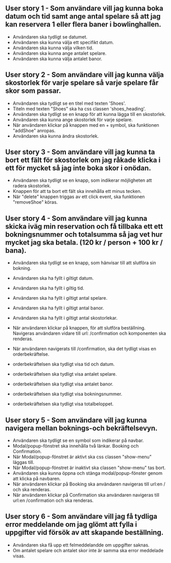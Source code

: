 ## User story 1 - Som användare vill jag kunna boka datum och tid samt ange antal spelare så att jag kan reservera 1 eller flera baner i bowlinghallen.

- Användaren ska tydligt se datumet.
- Användaren ska kunna välja ett specifikt datum.
- Användaren ska kunna välja vilken tid.
- Användaren ska kunna ange antalet spelare.
- Användaren ska kunna välja antalet banor.

## User story 2 - Som användare vill jag kunna välja skostorlek för varje spelare så varje spelare får skor som passar.

- Användaren ska tydligt se en titel med texten 'Shoes'.
- Titeln med texten "Shoes" ska ha css classen 'shoes_heading'.
- Användaren ska tydligt se en knapp för att kunna lägga till en skostorlek.
- Användaren ska kunna ange skostorlek för varje spelare.
- När användaren klickar på knappen med en + symbol, ska funktionen "addShoe" anropas.
- Användaren ska kunna ändra skostorlek.

## User story 3 - Som användare vill jag kunna ta bort ett fält för skostorlek om jag råkade klicka i ett för mycket så jag inte boka skor i onödan.

- Användaren ska tydligt se en knapp, som indikerar möjligheten att radera skostorlek.
- Knappen för att ta bort ett fält ska innehålla ett minus tecken.
- När "delete" knappen triggas av ett click event, ska funktionen "removeShoe" köras.

## User story 4 - Som användare vill jag kunna skicka iväg min reservation och få tillbaka ett ett bokningsnummer och totalsumma så jag vet hur mycket jag ska betala. (120 kr / person + 100 kr / bana).

- Användaren ska tydligt se en knapp, som hänvisar till att slutföra sin bokning.

- Användaren ska ha fyllt i giltigt datum.
- Användaren ska ha fyllt i giltig tid.
- Användaren ska ha fyllt i giltigt antal spelare.
- Användaren ska ha fyllt i giltigt antal banor.
- Användaren ska ha fyllt i giltigt antal skostorlekar.

- När användaren klickar på knappen, för att slutföra beställning. Navigeras användaren vidare till url: /confirmation och komponenten <Confirmation/> ska renderas.

- När användaren navigerats till /confirmation, ska det tydligt visas en orderbekräftelse.

- orderbekräftelsen ska tydligt visa tid och datum.
- orderbekräftelsen ska tydligt visa antalet spelare.
- orderbekräftelsen ska tydligt visa antalet banor.
- orderbekräftelsen ska tydligt visa bokningsnummer.
- orderbekräftelsen ska tydligt visa totalbeloppet.

## User story 5 - Som användare vill jag kunna navigera mellan boknings-och bekräftelsevyn.

- Användaren ska tydligt se en symbol som indikerar på navbar.
- Modal/popup-fönstret ska innehålla två länkar. Booking och Confirmation.
- När Modal/popup-fönstret är aktivt ska css classen "show-menu" läggas till.
- När Modal/popup-fönstret är inaktivt ska classen "show-menu" tas bort.
- Användaren ska kunna öppna och stänga modal/popup-fönster genom att klicka på navbaren.
- När användaren klickar på Booking ska användaren navigeras till url:en / och <Booking /> ska renderas.
- När användaren klickar på Confirmation ska användaren navigeras till url:en /confirmation och <Confirmation /> ska renderas.

## User story 6 - Som användare vill jag få tydliga error meddelande om jag glömt att fylla i uppgifter vid försök av att skapande beställning.

- Användaren ska få upp ett felmeddelandde om uppgifter saknas.
- Om antalet spelare och antalet skor inte är samma ska error meddelade visas.
